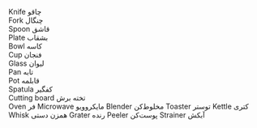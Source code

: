 
Knife
چاقو
<br>
Fork
چنگال
<br>
Spoon
قاشق
<br>
Plate
بشقاب
<br>
Bowl
کاسه
<br>
Cup
فنجان
<br>
Glass
لیوان
<br>
Pan
تابه
<br>
Pot
قابلمه
<br>
Spatula
کفگیر
<br>
Cutting board
تخته برش
<br>
Oven
فر
Microwave
مایکروویو
Blender
مخلوط‌کن
Toaster
توستر
Kettle
کتری
Whisk
همزن دستی
Grater
رنده
Peeler
پوست‌کن
Strainer
آبکش


